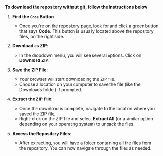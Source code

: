 **To download the repository without git, follow the instructions below**

1. **Find the `Code` Button**:
   - Once you're on the repository page, look for and click a green button that says **Code**. This button is usually located above the repository files, on the right side.

2. **Download as ZIP**:
   - In the dropdown menu, you will see several options. Click on **Download ZIP**.

3. **Save the ZIP File**: 
   - Your browser will start downloading the ZIP file. 
   - Choose a location on your computer to save the file (like the Downloads folder) if prompted.

4. **Extract the ZIP File**: 
   - Once the download is complete, navigate to the location where you saved the ZIP file.
   - Right-click on the ZIP file and select **Extract All** (or a similar option depending on your operating system) to unpack the files.

5. **Access the Repository Files**: 
   - After extracting, you will have a folder containing all the files from the repository. You can now navigate through the files as needed.
